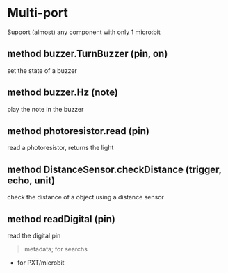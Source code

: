 # Multi-port

Support (almost) any component with only 1 micro:bit

## method buzzer.TurnBuzzer (pin, on)

set the state of a buzzer

## method buzzer.Hz (note)

play the note in the buzzer

## method photoresistor.read (pin)

read a photoresistor, returns the light

## method DistanceSensor.checkDistance (trigger, echo, unit)

check the distance of a object using a distance sensor

## method readDigital (pin)

read the digital pin

> metadata; for searchs
* for PXT/microbit
<script src="https://makecode.com/gh-pages-embed.js"></script><script>makeCodeRender("{{ site.makecode.home_url }}", "{{ site.github.owner_name }}/{{ site.github.repository_name }}");</script>
